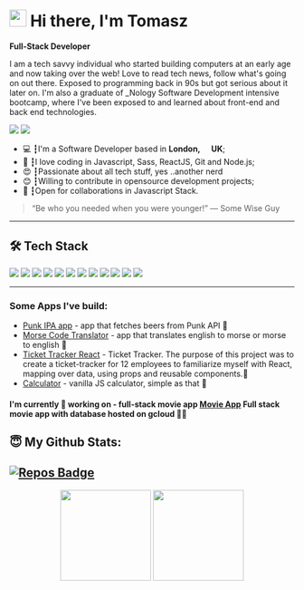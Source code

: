 <h1><img src="https://emojis.slackmojis.com/emojis/images/1531849430/4246/blob-sunglasses.gif?1531849430" width="30"/> Hi there, I'm Tomasz</h1>

**Full-Stack Developer**

<p>I am a tech savvy individual who started building computers at an early age and now taking over the web! Love to read tech news, follow what's going on out there.
Exposed to programming back in 90s but got serious about it later on. I'm also a graduate of _Nology Software Development intensive bootcamp,
where I've been exposed to and learned about front-end and back end technologies. </p>

<a href="https://linkedin.com/in/tomasz-bielasik"><img src="https://img.shields.io/badge/linkedin-0077B5.svg?style=for-the-badge&logo=linkedin&logoColor=white"></a>
<a href="tomasz.bielasik@gmail.com"><img src="https://img.shields.io/badge/e‑mail-D14836.svg?style=for-the-badge&logo=GMail&logoColor=white"></a>

<ul>
  <li>💻 ┇I'm a Software Developer based in <b>London, <img src="https://upload.wikimedia.org/wikipedia/commons/4/4c/Ei-location.svg" width="13"/> UK</b>;</li>
  <li>💾 ┇I love coding in Javascript, Sass, ReactJS, Git and Node.js;</li>
  <li>😍 ┇Passionate about all tech stuff, yes ..another nerd</li>
  <li>😊 ┇Willing to contribute in opensource development projects;</li>
  <li>🤝 ┇Open for collaborations in Javascript Stack.</li>
</ul>

> “Be who you needed when you were younger!”
― Some Wise Guy
---

## 🛠 Tech Stack

<p>
  <img src="https://img.shields.io/badge/javascript%20-%23323330.svg?&style=for-the-badge&logo=javascript&logoColor=%23F7DF1E"/>
  <img src="https://img.shields.io/badge/react%20-%2320232a.svg?&style=for-the-badge&logo=react&logoColor=%2361DAFB"/>
  <img src="https://img.shields.io/badge/node.js%20-%2343853D.svg?&style=for-the-badge&logo=node.js&logoColor=white"/>
  <img src="https://img.shields.io/badge/git%20-%23F05033.svg?&style=for-the-badge&logo=git&logoColor=white"/>
  <img src="https://img.shields.io/badge/github%20-%23121011.svg?&style=for-the-badge&logo=github&logoColor=white"/>
  <img src="https://img.shields.io/badge/typescript-%23007ACC.svg?style=for-the-badge&logo=typescript&logoColor=white"/>
  <img src="https://img.shields.io/badge/-cypress-%23E5E5E5?style=for-the-badge&logo=cypress&logoColor=058a5e"/>
  <img src="https://img.shields.io/badge/css3-%231572B6.svg?style=for-the-badge&logo=css3&logoColor=white"/>
  <img src="https://img.shields.io/badge/SASS-hotpink.svg?style=for-the-badge&logo=SASS&logoColor=white"/>
  <img src="https://img.shields.io/badge/NPM-%23000000.svg?style=for-the-badge&logo=npm&logoColor=white"/>
  <img src="https://img.shields.io/badge/green%20sock-88CE02?style=for-the-badge&logo=greensock&logoColor=white"/>
  <img src="https://img.shields.io/badge/figma-%23F24E1E.svg?style=for-the-badge&logo=figma&logoColor=white"/>

</p>

---

### Some Apps I've build:
- <a href="https://tommyb89.github.io/punk-api-app/">Punk IPA app</a> - app that fetches beers from Punk API 📝
- <a href="https://tommyb89.github.io/morsecode-translator/">Morse Code Translator</a> - app that translates english to morse or morse to english 📝
- <a href="https://tommyb89.github.io/morsecode-translator/">Ticket Tracker React</a> - Ticket Tracker. The purpose of this project was to create a ticket-tracker
for 12 employees to familiarize myself with React, mapping over data,
using props and reusable components.📝
- <a href="https://tommyb89.github.io/morsecode-translator/">Calculator</a> - vanilla JS calculator, simple as that 📝


#### I'm currently 🔨 working on - full-stack movie app <a href="https://github.com/tommyb89/movie-frontend">Movie App</a> Full stack movie app with database hosted on gcloud 👨‍💻 
## 😇 My Github Stats:

[![Repos Badge](https://badges.pufler.dev/repos/tommyb89?style=for-the-badge)](https://github.com/tommyb89?tab=repositories)
---
<p align = "center">
  <img height="160" src = "https://github-readme-stats.vercel.app/api?username=tommyb89&show_icons=true&theme=algolia&line_height=27">
  <img height="160" src="https://github-readme-stats.vercel.app/api/top-langs/?username=tommyb89&layout=compact&theme=algolia" />
</p>

